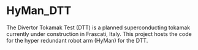 # HyMan_DTT
The Divertor Tokamak Test (DTT) is a planned superconducting tokamak currently under construction in Frascati, Italy.  This project hosts the code for the hyper redundant robot arm (HyMan) for the DTT.
